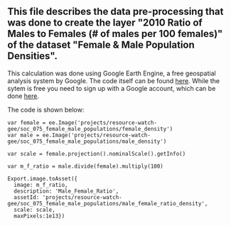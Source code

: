 ## This file describes the data pre-processing that was done to create the layer "2010 Ratio of Males to Females (# of males per 100 females)" of the dataset "Female & Male Population Densities".

This calculation was done using Google Earth Engine, a free geospatial analysis system by Google. The code itself can be found [here](https://code.earthengine.google.com/34fc95dd936fbdc29f3e623ffdae89af). While the sytem is free you need to sign up with a Google account, which can be done [here](https://earthengine.google.com/). 

The code is shown below:
```
var female = ee.Image('projects/resource-watch-gee/soc_075_female_male_populations/female_density')
var male = ee.Image('projects/resource-watch-gee/soc_075_female_male_populations/male_density')

var scale = female.projection().nominalScale().getInfo()

var m_f_ratio = male.divide(female).multiply(100)

Export.image.toAsset({
  image: m_f_ratio,  
  description: 'Male_Female_Ratio',  
  assetId: 'projects/resource-watch-gee/soc_075_female_male_populations/male_female_ratio_density', 
  scale: scale, 
  maxPixels:1e13})
```
